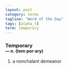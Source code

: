 ```yaml
---
layout: post
category: terms
tagline: "Word of the Day"
tags: [alpha_t]
term: temporary
---
```


<h3>Temporary<br/> <small>&mdash; n. (tem<span>&middot;</span>por<span>&middot;</span>ary)</small></h3>
<p><ol>
<li>a nonchalant demeanor</li>
</ol></p>

